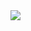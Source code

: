 <picture>
<source
  srcset="https://github-readme-stats.vercel.app/api/top-langs/?username=victorrschmidt&layout=compact&theme=default&text_color=191919&border_color=b6b4b4"
  media="(prefers-color-scheme: light), (prefers-color-scheme: no-preference)"
/>        
<source
  srcset="https://github-readme-stats.vercel.app/api/top-langs/?username=victorrschmidt&layout=compact&theme=tokyonight"
  media="(prefers-color-scheme: dark)"
/>        
<img src="https://github-readme-stats.vercel.app/api/top-langs/?username=victorrschmidt">
</picture>
